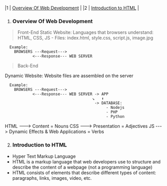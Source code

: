 |1 | [Overview Of Web Development](#Overview-Of-Web-Development) |
|2 | [Introduction to HTML](#Introduction-to-HTML) |

1. ### Overview Of Web Development

> Front-End
> Static Website: Languages that browsers understand: HTML, CSS, JS - Files: index.html, style.css, script.js, image.jpg

      Example:
        BROWSERS ---Request--->
                <---Response--- WEB SERVER

> Back-End

Dynamic Website: Website files are assembled on the server

      Example:
        BROWSERS ---Request--->
                <---Response--- WEB SERVER -> APP
                                          ↘️   ⬆️
                                           -> DATABASE:
                                                - Nodejs
                                                - PHP
                                                - Python

HTML ---> Content = Nouns
CSS ---> Presentation = Adjectives
JS ---> Dynamic Effects & Web Applications = Verbs

2. ### Introduction to HTML

- Hyper Text Markup Language
- HTML is a markup language that web developers use to structure and describe the content of a webpage (not a programming language)
- HTML consists of elements that describe different types of content: paragraphs, links, images, video, etc.
